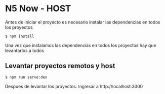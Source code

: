 # N5 Now - HOST

Antes de iniciar el proyecto es necesario instalar las dependencias en todos los proyectos

```
$ npm install
```

Una vez que instalamos las dependencias en todos los proyectos hay que levantarlos a todos

## Levantar proyectos remotos y host

```
$ npm run serve:dev
```

Despues de levantar los proyectos. Ingresar a http://localhost:3000
